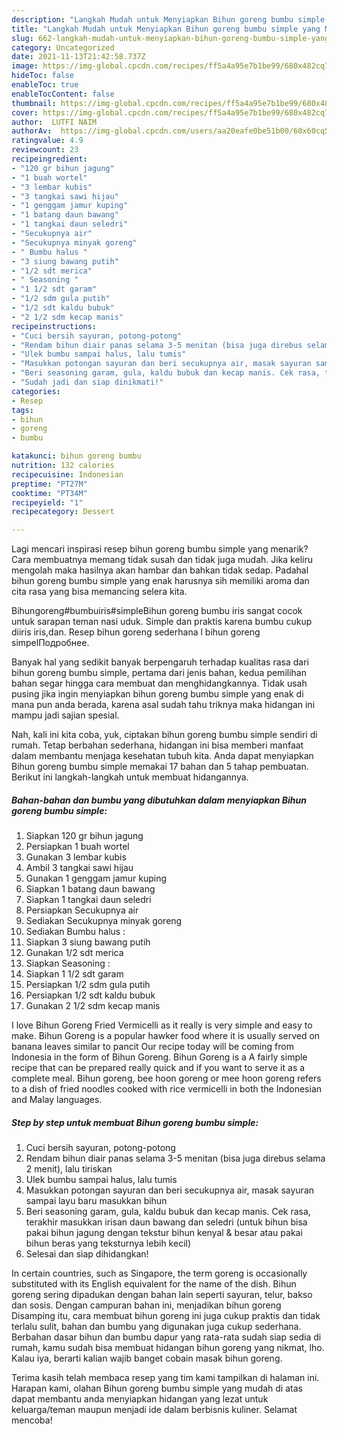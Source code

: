```yaml
---
description: "Langkah Mudah untuk Menyiapkan Bihun goreng bumbu simple yang Menggugah Selera"
title: "Langkah Mudah untuk Menyiapkan Bihun goreng bumbu simple yang Menggugah Selera"
slug: 662-langkah-mudah-untuk-menyiapkan-bihun-goreng-bumbu-simple-yang-menggugah-selera
category: Uncategorized
date: 2021-11-13T21:42:58.737Z
image: https://img-global.cpcdn.com/recipes/ff5a4a95e7b1be99/680x482cq70/bihun-goreng-bumbu-simple-foto-resep-utama.jpg
hideToc: false
enableToc: true
enableTocContent: false
thumbnail: https://img-global.cpcdn.com/recipes/ff5a4a95e7b1be99/680x482cq70/bihun-goreng-bumbu-simple-foto-resep-utama.jpg
cover: https://img-global.cpcdn.com/recipes/ff5a4a95e7b1be99/680x482cq70/bihun-goreng-bumbu-simple-foto-resep-utama.jpg
author:  LUTFI NAIM
authorAv:  https://img-global.cpcdn.com/users/aa20eafe0be51b00/60x60cq50/avatar.jpg
ratingvalue: 4.9
reviewcount: 23
recipeingredient:
- "120 gr bihun jagung"
- "1 buah wortel"
- "3 lembar kubis"
- "3 tangkai sawi hijau"
- "1 genggam jamur kuping"
- "1 batang daun bawang"
- "1 tangkai daun seledri"
- "Secukupnya air"
- "Secukupnya minyak goreng"
- " Bumbu halus "
- "3 siung bawang putih"
- "1/2 sdt merica"
- " Seasoning "
- "1 1/2 sdt garam"
- "1/2 sdm gula putih"
- "1/2 sdt kaldu bubuk"
- "2 1/2 sdm kecap manis"
recipeinstructions:
- "Cuci bersih sayuran, potong-potong"
- "Rendam bihun diair panas selama 3-5 menitan (bisa juga direbus selama 2 menit), lalu tiriskan"
- "Ulek bumbu sampai halus, lalu tumis"
- "Masukkan potongan sayuran dan beri secukupnya air, masak sayuran sampai layu baru masukkan bihun"
- "Beri seasoning garam, gula, kaldu bubuk dan kecap manis. Cek rasa, terakhir masukkan irisan daun bawang dan seledri (untuk bihun bisa pakai bihun jagung dengan tekstur bihun kenyal &amp; besar atau pakai bihun beras yang teksturnya lebih kecil)"
- "Sudah jadi dan siap dinikmati!"
categories:
- Resep
tags:
- bihun
- goreng
- bumbu

katakunci: bihun goreng bumbu 
nutrition: 132 calories
recipecuisine: Indonesian
preptime: "PT27M"
cooktime: "PT34M"
recipeyield: "1"
recipecategory: Dessert

---
```



Lagi mencari inspirasi resep bihun goreng bumbu simple yang menarik? Cara membuatnya memang tidak susah dan tidak juga mudah. Jika keliru mengolah maka hasilnya akan hambar dan bahkan tidak sedap. Padahal bihun goreng bumbu simple yang enak harusnya sih memiliki aroma dan cita rasa yang bisa memancing selera kita.


Bihungoreng#bumbuiris#simpleBihun goreng bumbu iris sangat cocok untuk sarapan teman nasi uduk. Simple dan praktis karena bumbu cukup diiris iris,dan. Resep bihun goreng sederhana l bihun goreng simpelПодробнее.

Banyak hal yang sedikit banyak berpengaruh terhadap kualitas rasa dari bihun goreng bumbu simple, pertama dari jenis bahan, kedua pemilihan bahan segar hingga cara membuat dan menghidangkannya. Tidak usah pusing jika ingin menyiapkan bihun goreng bumbu simple yang enak di mana pun anda berada, karena asal sudah tahu triknya maka hidangan ini mampu jadi sajian spesial.


Nah, kali ini kita coba, yuk, ciptakan bihun goreng bumbu simple sendiri di rumah. Tetap berbahan sederhana, hidangan ini bisa memberi manfaat dalam membantu menjaga kesehatan tubuh kita. Anda dapat menyiapkan Bihun goreng bumbu simple memakai 17 bahan dan 5 tahap pembuatan. Berikut ini langkah-langkah untuk membuat hidangannya.

<!--inarticleads1-->

##### Bahan-bahan dan bumbu yang dibutuhkan dalam menyiapkan Bihun goreng bumbu simple:

1. Siapkan 120 gr bihun jagung
1. Persiapkan 1 buah wortel
1. Gunakan 3 lembar kubis
1. Ambil 3 tangkai sawi hijau
1. Gunakan 1 genggam jamur kuping
1. Siapkan 1 batang daun bawang
1. Siapkan 1 tangkai daun seledri
1. Persiapkan Secukupnya air
1. Sediakan Secukupnya minyak goreng
1. Sediakan  Bumbu halus :
1. Siapkan 3 siung bawang putih
1. Gunakan 1/2 sdt merica
1. Siapkan  Seasoning :
1. Siapkan 1 1/2 sdt garam
1. Persiapkan 1/2 sdm gula putih
1. Persiapkan 1/2 sdt kaldu bubuk
1. Gunakan 2 1/2 sdm kecap manis


I love Bihun Goreng Fried Vermicelli as it really is very simple and easy to make. Bihun Goreng is a popular hawker food where it is usually served on banana leaves similar to pancit Our recipe today will be coming from Indonesia in the form of Bihun Goreng. Bihun Goreng is a A fairly simple recipe that can be prepared really quick and if you want to serve it as a complete meal. Bihun goreng, bee hoon goreng or mee hoon goreng refers to a dish of fried noodles cooked with rice vermicelli in both the Indonesian and Malay languages. 

<!--inarticleads2-->

##### Step by step untuk membuat Bihun goreng bumbu simple:

1. Cuci bersih sayuran, potong-potong
1. Rendam bihun diair panas selama 3-5 menitan (bisa juga direbus selama 2 menit), lalu tiriskan
1. Ulek bumbu sampai halus, lalu tumis
1. Masukkan potongan sayuran dan beri secukupnya air, masak sayuran sampai layu baru masukkan bihun
1. Beri seasoning garam, gula, kaldu bubuk dan kecap manis. Cek rasa, terakhir masukkan irisan daun bawang dan seledri (untuk bihun bisa pakai bihun jagung dengan tekstur bihun kenyal &amp; besar atau pakai bihun beras yang teksturnya lebih kecil)
1. Selesai dan siap dihidangkan!

In certain countries, such as Singapore, the term goreng is occasionally substituted with its English equivalent for the name of the dish. Bihun goreng sering dipadukan dengan bahan lain seperti sayuran, telur, bakso dan sosis. Dengan campuran bahan ini, menjadikan bihun goreng Disamping itu, cara membuat bihun goreng ini juga cukup praktis dan tidak terlalu sulit, bahan dan bumbu yang digunakan juga cukup sederhana. Berbahan dasar bihun dan bumbu dapur yang rata-rata sudah siap sedia di rumah, kamu sudah bisa membuat hidangan bihun goreng yang nikmat, lho. Kalau iya, berarti kalian wajib banget cobain masak bihun goreng. 

Terima kasih telah membaca resep yang tim kami tampilkan di halaman ini. Harapan kami, olahan Bihun goreng bumbu simple yang mudah di atas dapat membantu anda menyiapkan hidangan yang lezat untuk keluarga/teman maupun menjadi ide dalam berbisnis kuliner. Selamat mencoba!
